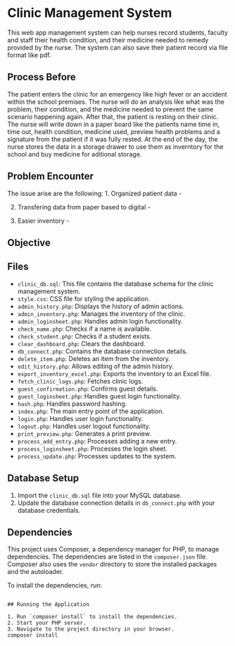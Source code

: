 # Clinic Management System

This web app management system can help nurses record students, faculty and staff their health condition, and their medicine needed to remedy provided by the nurse. The system can also save their patient record via file format like pdf.

## Process Before

The patient enters the clinic for an emergency like high fever or an accident within the school premises. The nurse will do an analysis like what was the problem, their condition, and the medicine needed to prevent the same scenario happening again. After that, the patient is resting on their clinic. The nurse will write down in a paper board like the patients name time in, time out, health condition, medicine used, preview health problems and a signature from the patient if it was fully rested. At the end of the day, the nurse stores the data in a storage drawer to use them as inverntory for the school and buy medicine for aditional storage. 

## Problem Encounter

The issue arise are the following: 1. Organized patient data - 

2. Transfering data from paper based to digital -
   
3. Easier inventory - 

## Objective 



## Files

- `clinic_db.sql`: This file contains the database schema for the clinic management system.
- `style.css`: CSS file for styling the application.
- `admin_history.php`: Displays the history of admin actions.
- `admin_inventory.php`: Manages the inventory of the clinic.
- `admin_loginsheet.php`: Handles admin login functionality.
- `check_name.php`: Checks if a name is available.
- `check_student.php`: Checks if a student exists.
- `clear_dashboard.php`: Clears the dashboard.
- `db_connect.php`: Contains the database connection details.
- `delete_item.php`: Deletes an item from the inventory.
- `edit_history.php`: Allows editing of the admin history.
- `export_inventory_excel.php`: Exports the inventory to an Excel file.
- `fetch_clinic_logs.php`: Fetches clinic logs.
- `guest_confirmation.php`: Confirms guest details.
- `guest_loginsheet.php`: Handles guest login functionality.
- `hash.php`: Handles password hashing.
- `index.php`: The main entry point of the application.
- `login.php`: Handles user login functionality.
- `logout.php`: Handles user logout functionality.
- `print_preview.php`: Generates a print preview.
- `process_add_entry.php`: Processes adding a new entry.
- `process_loginsheet.php`: Processes the login sheet.
- `process_update.php`: Processes updates to the system.

## Database Setup

1. Import the `clinic_db.sql` file into your MySQL database.
2. Update the database connection details in `db_connect.php` with your database credentials.

## Dependencies

This project uses Composer, a dependency manager for PHP, to manage dependencies. The dependencies are listed in the `composer.json` file. Composer also uses the `vendor` directory to store the installed packages and the autoloader.

To install the dependencies, run:

```

## Running the Application

1. Run `composer install` to install the dependencies.
2. Start your PHP server.
3. Navigate to the project directory in your browser.
composer install
```

